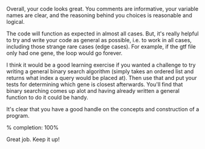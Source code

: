 Overall, your code looks great. You comments are informative, your variable names are clear, and the reasoning behind you choices is reasonable and logical.

The code will function as expected in almost all cases. But, it's really helpful to try and write your code as general as possible, i.e. to work in all cases, including those strange rare cases (edge cases). For example, if the gtf file only had one gene, the loop would go forever.

I think it would be a good learning exercise if you wanted a challenge to try writing a general binary search algorithm (simply takes an ordered list and returns what index a query would be placed at). Then use that and put your tests for determining which gene is closest afterwards. You'll find that binary searching comes up alot and having already written a general function to do it could be handy.

It's clear that you have a good handle on the concepts and construction of a program.

% completion: 100%

Great job. Keep it up!
